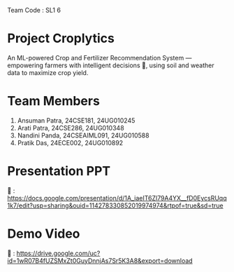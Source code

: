 Team Code : SL1 6

# Project Croplytics
An ML-powered Crop and Fertilizer Recommendation System — empowering farmers with intelligent decisions 🌾, using soil and weather data to maximize crop yield.

# Team Members
1. Ansuman Patra, 24CSE181, 24UG010245
2. Arati Patra, 24CSE286, 24UG010348
3. Nandini Panda, 24CSEAIML091, 24UG010588
4. Pratik Das, 24ECE002, 24UG010892

# Presentation PPT 
🔗 : https://docs.google.com/presentation/d/1A_iaeIT6Zl79A4YX__fD0EycsRUqq1k7/edit?usp=sharing&ouid=114278330852019974974&rtpof=true&sd=true

# Demo Video 
🔗 : https://drive.google.com/uc?id=1wR07B4fUZSMxZt0GuyDnnjAs7Sr5K3A8&export=download
